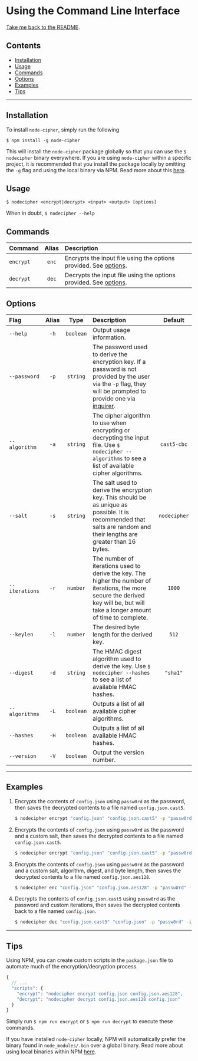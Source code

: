 Using the Command Line Interface
================================

[Take me back to the README][README].




Contents
--------

* [Installation][section_installation]
* [Usage][section_usage]
* [Commands][section_commands]
* [Options][section_options]
* [Examples][section_examples]
* [Tips][section_tips]



***



Installation
------------

To install `node-cipher`, simply run the following

    $ npm install -g node-cipher

This will install the `node-cipher` package globally so that you can use the `$ nodecipher` binary everywhere. If you are using `node-cipher` within a specific project, it is recommended that you install the package locally by omitting the `-g` flag and using the local binary via NPM. Read more about this [here][external_link_npm-scripts].




Usage
-----

```
$ nodecipher <encrypt|decrypt> <input> <output> [options]
```

When in doubt, `$ nodecipher --help`




Commands
--------

|Command|Alias|Description|
|:------|:---:|:----------|
|`encrypt`|`enc`|Encrypts the input file using the options provided. See [options][section_options].|
|`decrypt`|`dec`|Decrypts the input file using the options provided. See [options][section_options].|




Options
-----

|Flag|Alias|Type|Description|Default|
|:---|:---:|:--:|:----------|:-----:|
|`--help`|`-h`|`boolean`|Output usage information.|
|`--password`|`-p`|`string`|The password used to derive the encryption key. If a password is not provided by the user via the `-p` flag, they will be prompted to provide one via [inquirer][external_package_inquirer].||
|`--algorithm`|`-a`|`string`|The cipher algorithm to use when encrypting or decrypting the input file. Use `$ nodecipher --algorithms` to see a list of available cipher algorithms.|`cast5-cbc`|
|`--salt`|`-s`|`string`|The salt used to derive the encryption key. This should be as unique as possible. It is recommended that salts are random and their lengths are greater than 16 bytes.|`nodecipher`|
|`--iterations`|`-r`|`number`|The number of iterations used to derive the key. The higher the number of iterations, the more secure the derived key will be, but will take a longer amount of time to complete.|`1000`|
|`--keylen`|`-l`|`number`|The desired byte length for the derived key.|`512`|
|`--digest`|`-d`|`string`|The HMAC digest algorithm used to derive the key. Use `$ nodecipher --hashes` to see a list of available HMAC hashes.|`"sha1"`|
|`--algorithms`|`-L`|`boolean`|Outputs a list of all available cipher algorithms.|
|`--hashes`|`-H`|`boolean`|Outputs a list of all available HMAC hashes.|
|`--version`|`-V`|`boolean`|Output the version number.|



***



Examples
--------

1. Encrypts the contents of `config.json` using `passw0rd` as the password, then saves the decrypted contents to a file named `config.json.cast5`.

    ```bash
    $ nodecipher encrypt "config.json" "config.json.cast5" -p "passw0rd"
    ```

2. Encrypts the contents of `config.json` using `passw0rd` as the password and a custom salt, then saves the decrypted contents to a file named `config.json.cast5`.

    ```bash
    $ nodecipher encrypt "config.json" "config.json.cast5" -p "passw0rd" -s "alakazam"
    ```

3. Encrypts the contents of `config.json` using `passw0rd` as the password and a custom salt, algorithm, digest, and byte length, then saves the decrypted contents to a file named `config.json.aes128`.

    ```bash
    $ nodecipher enc "config.json" "config.json.aes128" -p "passw0rd" -a "aes-128-cbc" -s "alakazam" -l 1024 -d "sha512"
    ```

4. Decrypts the contents of `config.json.cast5` using `passw0rd` as the password and custom iterations, then saves the decrypted contents back to a file named `config.json`.

    ```bash
    $ nodecipher dec "config.json.cast5" "config.json" -p "passw0rd" -i 100000
    ```



***



Tips
----

Using NPM, you can create custom scripts in the `package.json` file to automate much of the encryption/decryption process.

```js
{
  // ...
  "scripts": {
    "encrypt": "nodecipher encrypt config.json config.json.aes128",
    "decrypt": "nodecipher decrypt config.json.aes128 config.json"
  }
}
```

Simply run `$ npm run encrypt` or `$ npm run decrypt` to execute these commands.

If you have installed `node-cipher` locally, NPM will automatically prefer the binary found in `node_modules/.bin` over a global binary. Read more about using local binaries within NPM [here][external_link_npm-scripts].







[root]: ../
[README]: ../blob/master/README.md

[section_installation]: #installation
[section_usage]: #usage
[section_commands]: #commands
[section_options]: #options
[section_examples]: #examples
[section_tips]: #tips

[external_package_inquirer]: https://npmjs.org/package/inquirer

[external_link_npm-scripts]: http://firstdoit.com/npm-scripts/
